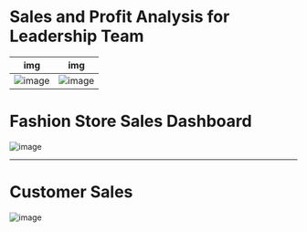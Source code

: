 # Sales and Profit Analysis for Leadership Team
img | img
----|-----
![image](https://user-images.githubusercontent.com/26667491/128805977-e71c6b83-6e4d-4887-b7c6-65157fc75177.png) | ![image](https://user-images.githubusercontent.com/26667491/128806015-32d83ae1-03c5-4861-aa74-a6837950eb7d.png)


# Fashion Store Sales Dashboard
![image](https://user-images.githubusercontent.com/26667491/128805495-7d36fdf7-52cc-4eb0-a3ce-55483ba3b863.png)

----

# Customer Sales
![image](https://user-images.githubusercontent.com/26667491/128805787-48a79b52-60ff-4134-87ab-05a3d7bb833d.png)

